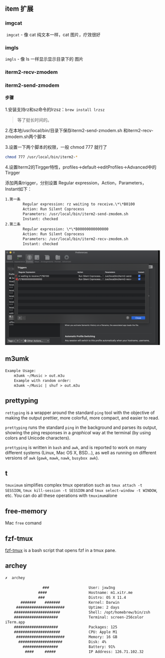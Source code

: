 ## item 扩展

### imgcat

​	`imgcat` - 像 cat 纯文本一样，cat 图片，疗效很好

### imgls

`imgls` - 像 ls 一样显示显示目录下的 图片

### iterm2-recv-zmodem

### iterm2-send-zmodem

#### 步骤

1.安装支持rz和sz命令的lrzsz：`brew install lrzsz`

> 等了挺长时间的。

2.在本地/usr/local/bin/目录下保存iterm2-send-zmodem.sh 和iterm2-recv-zmodem.sh两个脚本

3.设置一下两个脚本的权限，一般 chmod 777 就行了

```bash
chmod 777 /usr/local/bin/iterm2-*
```

4.设置Iterm2的Tirgger特性，profiles->default->editProfiles->Advanced中的Tirgger

添加两条trigger，分别设置 Regular expression，Action，Parameters，Instant如下：

```
1.第一条
        Regular expression: rz waiting to receive.\*\*B0100
        Action: Run Silent Coprocess
        Parameters: /usr/local/bin/iterm2-send-zmodem.sh
        Instant: checked
2.第二条
        Regular expression: \*\*B00000000000000
        Action: Run Silent Coprocess
        Parameters: /usr/local/bin/iterm2-recv-zmodem.sh
        Instant: checked
```
![如图](./imgs/01.png)

## m3umk

```
Example Usage:
    m3umk ~/Music > out.m3u
    Example with random order:
    m3umk ~/Music | shuf > out.m3u
```



## prettyping

`rettyping` is a wrapper around the standard `ping` tool with the objective of making the output prettier, more colorful, more compact, and easier to read.

`prettyping` runs the standard `ping` in the background and parses its output, showing the ping responses in a *graphical* way at the terminal (by using colors and Unicode characters).

`prettyping` is written in `bash` and `awk`, and is reported to work on many different systems (Linux, Mac OS X, BSD…), as well as running on different versions of `awk` (`gawk`, `mawk`, `nawk`, `busybox awk`).

## t

`tmuximum` simplifies complex tmux operation such as `tmux attach -t SESSION`, `tmux kill-session -t SESSION` and `tmux select-window -t WINDOW`, etc. You can do all these operations with `tmuximum`alone



## free-memory

Mac `free` comand



## fzf-tmux

[fzf-tmux](https://github.com/junegunn/fzf/blob/master/bin/fzf-tmux) is a bash script that opens fzf in a tmux pane.

## archey

```
✗  archey

                 ###                  User: jxw3ng
               ####                   Hostname: m1.xitr.me
               ###                    Distro: OS X 11.4
       #######    #######             Kernel: Darwin
     ######################           Uptime: 2 days
    #####################             Shell: /opt/homebrew/bin/zsh
    ####################              Terminal: screen-256color iTerm.app
    ####################              Packages: 125
    #####################             CPU: Apple M1
     ######################           Memory: 16 GB
      ####################            Disk: 4%
        ################              Battery: 91%
         ####     #####               IP Address: 126.71.102.32
```

